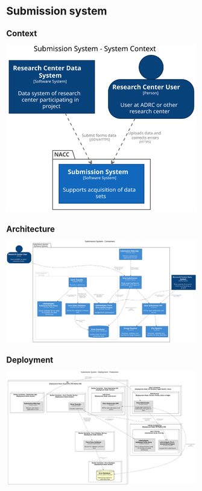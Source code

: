 # Submission system

## Context

![Submission-Context-Diagram](images/structurizr-SubmissionContext.svg)

## Architecture

![Submission-Container-Diagram](images/structurizr-SubmissionContainers.svg)

## Deployment

![Submission-Deployment-Diagram](images/structurizr-ProductionSubmissionDeployment.svg)
